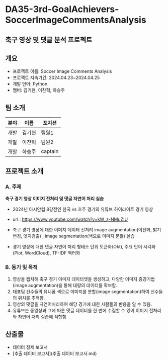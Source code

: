 # DA35-3rd-GoalAchievers-SoccerImageCommentsAnalysis
  
## 축구 영상 및 댓글 분석 프로젝트

## 개요
- 프로젝트 이름: Soccer Image Comments Analysis
- 프로젝트 지속기간: 2024.04.23~2024.04.25
- 개발 언어: Python
- 멤버: 김기현, 이찬혁, 하승주

## 팀 소개
| 분야 | 이름 | 포지션 |
| --- | --- | --- |
| 개발 | 김기현  | 팀원1 |
| 개발 | 이찬혁 | 팀원2 |
| 개발 | 하승주 | captain |

## 프로젝트 소개
  ### A. 주제
  **축구 경기 영상 이미지 전처리 및 댓글 자연어 처리 실습**
    
  - 2024년 아시안컵 8강전인 한국 vs 호주 경기의 유튜브 하이라이트 경기 영상
  - url : https://www.youtube.com/watch?v=kW_z-NMuZIU
    
  - 축구 경기 영상에 대한 이미지 데이터 전처리
    image augmentation(이진화, 밝기 변경, 엣지검출) , image segmentation(색으로 이미지 분할) 실습
  - 경기 영상에 대한 댓글 자연어 처리
    형태소 단위 토큰화(Okt), 주요 단어 시각화(Plot, WordCloud), TF-IDF 벡터화 

  ### B. 동기 및 목적
   
   1. 영상을 캡처해 축구 경기 이미지 데이터셋을 생성하고, 다양한 이미지 증강기법(image augmentation)을 통해 대량의 데이터를 확보함.
   2. 대표팀 선수들의 유니폼 색으로 이미지를 분할(image segmentation)하여 선수들의 위치를 추적함.
   3. 영상의 댓글을 자연어처리하여 해당 경기에 대한 사람들의 반응을 알 수 있음.
   4. 유튜브는 동영상과 그에 따른 댓글 데이터를 한 번에 수집할 수 있어 이미지 전처리와 자연어 처리 실습에 적합함

## 산출물
- 데이터 정제 보고서
- [추출 데이터 보고서](추출 데이터 보고서.md)

